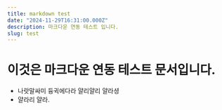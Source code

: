 ```yaml
---
title: markdown test
date: "2024-11-29T16:31:00.000Z"
description: 마크다운 연동 테스트 입니다.
slug: test
---
```


# 이것은 마크다운 연동 테스트 문서입니다.

- 나랏말싸미 듕귁에다라 얄리얄리 얄라셩
- 얄라리 얄라.
